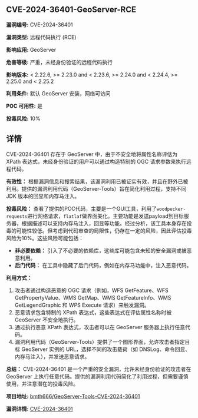 ## CVE-2024-36401-GeoServer-RCE

**漏洞编号:** CVE-2024-36401

**漏洞类型:** 远程代码执行 (RCE)

**影响应用:** GeoServer

**危害等级:** 严重，未经身份验证的远程代码执行

**影响版本:** < 2.22.6, >= 2.23.0 and < 2.23.6, >= 2.24.0 and < 2.24.4, >= 2.25.0 and < 2.25.2

**利用条件:** 默认 GeoServer 安装，网络可访问

**POC 可用性:** 是

**投毒风险:** 10%

## 详情

CVE-2024-36401 存在于 GeoServer 中，由于不安全地将属性名称评估为 XPath 表达式，未经身份验证的用户可以通过构造特制的 OGC 请求参数来执行远程代码。

**有效性：**
根据漏洞信息和搜索结果，该漏洞利用已被证实有效，并且在野外已被利用。提供的漏洞利用代码（GeoServer-Tools）旨在简化利用过程，支持不同 JDK 版本的回显和内存马注入。

**投毒风险：**
查看了提供的POC代码，主要是一个GUI工具，利用了`woodpecker-requests`进行网络请求，`flatlaf`做界面美化。主要功能是发送payload到目标服务器，根据描述可以支持内存马注入，回显等功能。经过分析，该工具本身存在投毒的可能性较低。但考虑到代码审查的局限性，仍存在一定的风险，因此评估投毒风险为10%。这些风险可能包括：
  *   **非必要依赖：** 引入了不必要的依赖库，这些库可能包含未知的安全漏洞或被恶意利用。
  *   **后门代码：** 在工具中隐藏了后门代码，例如在内存马功能中，注入恶意代码。

**利用方式：**
1.  攻击者通过构造恶意的 OGC 请求（例如，WFS GetFeature、WFS GetPropertyValue、WMS GetMap、WMS GetFeatureInfo、WMS GetLegendGraphic 和 WPS Execute 请求）来触发漏洞。
2.  恶意请求包含特制的 XPath 表达式，这些表达式在评估属性名称时被 GeoServer 不安全地执行。
3.  通过执行恶意 XPath 表达式，攻击者可以在 GeoServer 服务器上执行任意代码。
4.  漏洞利用代码（GeoServer-Tools）提供了一个图形界面，允许攻击者指定目标 GeoServer 实例的 URL，选择不同的攻击载荷（如 DNSLog、命令回显、内存马注入），并发送恶意请求。

**总结：**
CVE-2024-36401 是一个严重的安全漏洞，允许未经身份验证的攻击者在 GeoServer 上执行任意代码。提供的漏洞利用代码简化了利用过程，但需要谨慎使用，并注意潜在的投毒风险。

**项目地址:** [bmth666/GeoServer-Tools-CVE-2024-36401](https://github.com/bmth666/GeoServer-Tools-CVE-2024-36401)

**漏洞详情:** [CVE-2024-36401](https://nvd.nist.gov/vuln/detail/CVE-2024-36401)